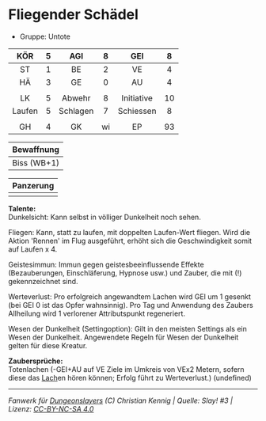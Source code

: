 # Fliegender Schädel  
- Gruppe: Untote  

| KÖR | 5 | AGI | 8 | GEI | 8 |
| :-: | :-: | :-: | :-: | :-: | :-: |
| ST | 1 | BE | 2 | VE | 4 |
| HÄ | 3 | GE | 0 | AU | 4 |
|  |
| LK | 5 | Abwehr | 8 | Initiative | 10 |
| Laufen | 5 | Schlagen | 7 | Schiessen | 8 |
|  |
| GH | 4 | GK | wi | EP | 93 |

| Bewaffnung |
| --- |
| Biss (WB+1) |


| Panzerung |
| --- |
|  |


**Talente:**  
Dunkelsicht: Kann selbst in völliger Dunkelheit noch sehen.

Fliegen: Kann, statt zu laufen, mit doppelten Laufen-Wert fliegen. Wird die Aktion 'Rennen' im Flug ausgeführt, erhöht sich die Geschwindigkeit somit auf Laufen x 4.

Geistesimmun: Immun gegen geistesbeeinflussende Effekte (Bezauberungen, Einschläferung, Hypnose usw.) und Zauber, die mit (!) gekennzeichnet sind.

Werteverlust: Pro erfolgreich angewandtem Lachen wird GEI um 1 gesenkt (bei GEI 0 ist das Opfer wahnsinnig). Pro Tag und Anwendung des Zaubers Allheilung wird 1 verlorener Attributspunkt regeneriert.

Wesen der Dunkelheit (Settingoption): Gilt in den meisten Settings als ein Wesen der Dunkelheit. Angewendete Regeln für Wesen der Dunkelheit gelten für diese Kreatur.


**Zaubersprüche:**  
Totenlachen (-GEI+AU auf VE Ziele im Umkreis von VEx2 Metern, sofern diese das [Lach](/fanwerk/zauber/lach.md)en hören können; Erfolg führt zu Werteverlust.) (undefined)




___
*Fanwerk für [Dungeonslayers](https://www.dungeonslayers.net/) (C) Christian Kennig | Quelle: Slay! #3 | Lizenz: [CC-BY-NC-SA 4.0](https://creativecommons.org/licenses/by-nc-sa/4.0/deed.de)*